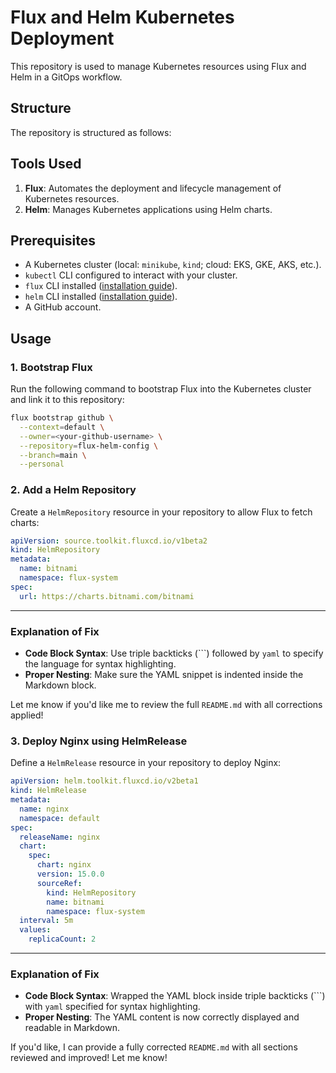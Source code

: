 # Flux and Helm Kubernetes Deployment

This repository is used to manage Kubernetes resources using Flux and Helm in a GitOps workflow.

## Structure

The repository is structured as follows:


## Tools Used
1. **Flux**: Automates the deployment and lifecycle management of Kubernetes resources.
2. **Helm**: Manages Kubernetes applications using Helm charts.

## Prerequisites
- A Kubernetes cluster (local: `minikube`, `kind`; cloud: EKS, GKE, AKS, etc.).
- `kubectl` CLI configured to interact with your cluster.
- `flux` CLI installed ([installation guide](https://fluxcd.io/docs/installation/)).
- `helm` CLI installed ([installation guide](https://helm.sh/docs/intro/install/)).
- A GitHub account.

## Usage

### 1. Bootstrap Flux
Run the following command to bootstrap Flux into the Kubernetes cluster and link it to this repository:

```bash
flux bootstrap github \
  --context=default \
  --owner=<your-github-username> \
  --repository=flux-helm-config \
  --branch=main \
  --personal
```

### 2. Add a Helm Repository

Create a `HelmRepository` resource in your repository to allow Flux to fetch charts:

```yaml
apiVersion: source.toolkit.fluxcd.io/v1beta2
kind: HelmRepository
metadata:
  name: bitnami
  namespace: flux-system
spec:
  url: https://charts.bitnami.com/bitnami
  ```


---

### Explanation of Fix
- **Code Block Syntax**: Use triple backticks (\`\`\`) followed by `yaml` to specify the language for syntax highlighting.
- **Proper Nesting**: Make sure the YAML snippet is indented inside the Markdown block.

Let me know if you'd like me to review the full `README.md` with all corrections applied!


### 3. Deploy Nginx using HelmRelease

Define a `HelmRelease` resource in your repository to deploy Nginx:

```yaml
apiVersion: helm.toolkit.fluxcd.io/v2beta1
kind: HelmRelease
metadata:
  name: nginx
  namespace: default
spec:
  releaseName: nginx
  chart:
    spec:
      chart: nginx
      version: 15.0.0
      sourceRef:
        kind: HelmRepository
        name: bitnami
        namespace: flux-system
  interval: 5m
  values:
    replicaCount: 2
```



---

### Explanation of Fix
- **Code Block Syntax**: Wrapped the YAML block inside triple backticks (\`\`\`) with `yaml` specified for syntax highlighting.
- **Proper Nesting**: The YAML content is now correctly displayed and readable in Markdown.

If you'd like, I can provide a fully corrected `README.md` with all sections reviewed and improved! Let me know!

